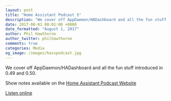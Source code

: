 ```yaml
---
layout: post
title: "Home Assistant Podcast 5"
description: "We cover off AppDaemon/HADashboard and all the fun stuff introduced in 0.49 and 0.50"
date: 2017-08-01 00:01:00 +0000
date_formatted: "August 1, 2017"
author: Phil Hawthorne
author_twitter: philhawthorne
comments: true
categories: Media
og_image: /images/hasspodcast.jpg
---
```


We cover off AppDaemon/HADashboard and all the fun stuff introduced in 0.49 and 0.50.

Show notes available on the [Home Assistant Podcast Website](https://hasspodcast.io/ha005/)

[Listen online][episode]

[episode]: https://hasspodcast.io/ha005/
